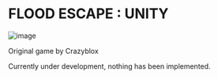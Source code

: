 # FLOOD ESCAPE : UNITY
![image](https://user-images.githubusercontent.com/81474787/133081601-901c40e4-fe80-401e-babc-304b6b900eb5.png)

Original game by Crazyblox

Currently under development, nothing has been implemented.


